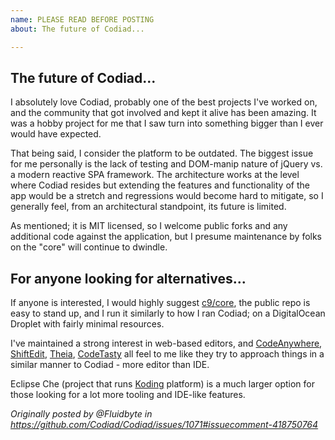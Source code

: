 ```yaml
---
name: PLEASE READ BEFORE POSTING
about: The future of Codiad...

---
```


## The future of Codiad...

I absolutely love Codiad, probably one of the best projects I've worked on, and the community that got involved and kept it alive has been amazing. It was a hobby project for me that I saw turn into something bigger than I ever would have expected.

That being said, I consider the platform to be outdated. The biggest issue for me personally is the lack of testing and DOM-manip nature of jQuery vs. a modern reactive SPA framework. The architecture works at the level where Codiad resides but extending the features and functionality of the app would be a stretch and regressions would become hard to mitigate, so I generally feel, from an architectural standpoint, its future is limited.

As mentioned; it is MIT licensed, so I welcome public forks and any additional code against the application, but I presume maintenance by folks on the "core" will continue to dwindle.

## For anyone looking for alternatives...

If anyone is interested, I would highly suggest [c9/core](https://github.com/c9/core), the public repo is easy to stand up, and I run it similarly to how I ran Codiad; on a DigitalOcean Droplet with fairly minimal resources.

I've maintained a strong interest in web-based editors, and [CodeAnywhere](https://codeanywhere.com), [ShiftEdit](https://shiftedit.com), [Theia](https://github.com/theia-ide/theia), [CodeTasty](https://codetasty.com/) all feel to me like they try to approach things in a similar manner to Codiad - more editor than IDE.

Eclipse Che (project that runs [Koding](https://koding.com) platform) is a much larger option for those looking for a lot more tooling and IDE-like features.

_Originally posted by @Fluidbyte in https://github.com/Codiad/Codiad/issues/1071#issuecomment-418750764_
